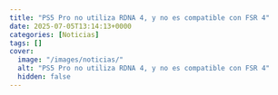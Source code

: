 ```yaml
---
title: "PS5 Pro no utiliza RDNA 4, y no es compatible con FSR 4"
date: 2025-07-05T13:14:13+0000
categories: [Noticias]
tags: []
cover:
  image: "/images/noticias/"
  alt: "PS5 Pro no utiliza RDNA 4, y no es compatible con FSR 4"
  hidden: false
---
```



